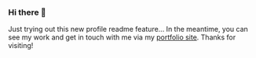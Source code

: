### Hi there 👋

Just trying out this new profile readme feature... In the meantime, you can see my work and get in touch with me via my [portfolio site](https://emmajuettner.com). Thanks for visiting! 
